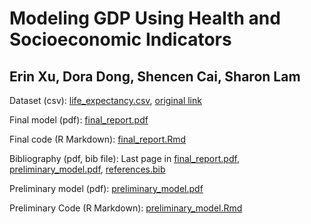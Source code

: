 # Modeling GDP Using Health and Socioeconomic Indicators
## Erin Xu, Dora Dong, Shencen Cai, Sharon Lam

Dataset (csv):
[life_expectancy.csv](life_expectancy.csv), [original link](https://www.kaggle.com/datasets/kumarajarshi/life-expectancy-who)

Final model (pdf):
[final_report.pdf](final_report.pdf)

Final code (R Markdown):
[final_report.Rmd](final_report.Rmd)

Bibliography (pdf, bib file):
Last page in [final_report.pdf](final_report.pdf), [preliminary_model.pdf](preliminary_model.pdf), [references.bib](references.bib)

Preliminary model (pdf):
[preliminary_model.pdf](preliminary_model.pdf)

Preliminary Code (R Markdown): 
[preliminary_model.Rmd](preliminary_model.Rmd)
